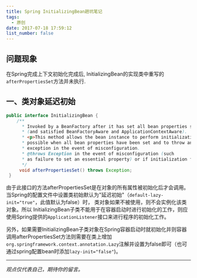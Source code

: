 ```yaml
---
title: Spring InitializingBean趟坑笔记
tags:
  - 原创
date: 2017-07-18 17:59:12
list_number: false
---
```


## 问题现象
在Spring完成上下文初始化完成后, InitializingBean的实现类中重写的`afterPropertiesSet`方法并未执行.
## 一、类对象延迟初始
``` java
public interface InitializingBean {
    /**
      * Invoked by a BeanFactory after it has set all bean properties supplied
      * (and satisfied BeanFactoryAware and ApplicationContextAware).
      * <p>This method allows the bean instance to perform initialization only
      * possible when all bean properties have been set and to throw an
      * exception in the event of misconfiguration.
      * @throws Exception in the event of misconfiguration (such
      * as failure to set an essential property) or if initialization fails.
      */
     void afterPropertiesSet() throws Exception;
 }
```
由于此接口的方法afterPropertiesSet是在对象的所有属性被初始化后才会调用。当Spring的配置文件中设置类初始默认为"延迟初始"（`default-lazy-init="true"`，此值默认为false）时，
类对象如果不被使用，则不会实例化该类对象。所以 InitializingBean子类不能用于在容器启动时进行初始化的工作，则应使用Spring提供的`ApplicationListener`接口来进行程序的初始化工作。

另外，如果需要InitializingBean子类对象在Spring容器启动时就初始化并则容器调用afterPropertiesSet方法则需要在类上增加`org.springframework.context.annotation.Lazy`注解并设置为false即可（也可通过spring配置bean时添加`lazy-init="false"`)。

-----

*观点仅代表自己，期待你的留言。*

